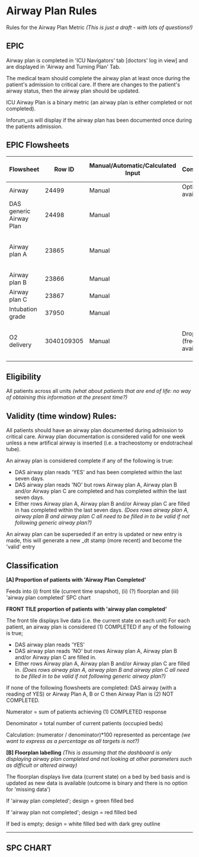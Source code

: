 # Airway Plan Rules 
Rules for the Airway Plan Metric *(This is just a draft - with lots of questions!)*

## EPIC
Airway plan is completed in 'ICU Navigators' tab [doctors' log in view] and are displayed in 'Airway and Turning Plan' Tab.

The medical team should complete the airway plan at least once during the patient's admission to critical care.  If there are changes to the patient's airway status, then the airway plan should be updated.

ICU Airway Plan is a binary metric (an airway plan is either completed or not completed).

Inforum_us will display if the airway plan has been documented once during the patients admission.

## EPIC Flowsheets

 | Flowsheet | Row ID | Manual/Automatic/Calculated Input | Comments | Expected documentation frequency|
 |-|-|-|-|-|
|Airway| 24499| Manual| Options available| |
| DAS generic Airway Plan | 24498 | Manual| | At least once an admission|
| Airway plan A | 23865 | Manual ||Once an admission (if DAS airway plan parameter is no)|
| Airway plan B| 23866|Manual| | |
| Airway plan C | 23867|Manual | | |
|Intubation grade| 37950| Manual | | |
|O2 delivery|3040109305|Manual| Drop down (free text available)| Hourly (varies depending on patient's clinical condition)|


## Eligibility
All patients across all units *(what about patients that are end of life: no way of obtaining this information at the present time?)*

## Validity (time window) Rules: 

All patients should have an airway plan documented during admission to critical care. Airway plan documentation is considered valid for one week unless a new artifical airway is inserted (i.e. a tracheostomy or endotracheal tube).

An airway plan is considered complete if any of the following is true:
 - DAS airway plan reads 'YES' and has been completed within the last seven days.
 - DAS airway plan reads 'NO' but rows Airway plan A, Airway plan B and/or Airway plan C are completed and has completed within the last seven days.
 - Either rows Airway plan A, Airway plan B and/or Airway plan C are filled in has completed within the last seven days.
   *(Does rows airway plan A, airway plan B and airway plan C all need to be filled in to be valid if not following generic airway plan?)*


   
An airway plan can be superseded if an entry is updated or new entry is made, this will generate a new _dt stamp (more recent) and become the 'valid' entry

## Classification

**[A] Proportion of patients with 'Airway Plan Completed'**

Feeds into (i) front tile (current time snapshot), (ii) (?) floorplan and (iii) 'airway plan completed' SPC chart

**FRONT TILE proportion of patients with 'airway plan completed'**

The front tile displays live data (i.e. the current state on each unit)
For each patient, an airway plan is considered (1) COMPLETED if any of the following is true;

 - DAS airway plan reads 'YES'
 - DAS airway plan reads 'NO' but rows Airway plan A, Airway plan B and/or Airway plan C are filled in.
 - Either rows Airway plan A, Airway plan B and/or Airway plan C are filled in.
   *(Does rows airway plan A, airway plan B and airway plan C all need to be filled in to be valid if not following generic airway plan?)*

If none of the following flowsheets are completed: DAS airway (with a reading of YES) or Airway Plan A, B or C then Airway Plan is (2) NOT COMPLETED.

Numerator = sum of patients achieving (1) COMPLETED response

Denominator = total number of current patients (occupied beds)

Calculation: (numerator / denominator)*100 represented as percentage *(we want to express as a percentage as all targets is not?)*

**[B] Floorplan labelling** *(This is assuming that the dashboard is only displaying airway plan completed and not looking at other parameters such as difficult or altered airway)*

The floorplan displays live data (current state) on a bed by bed basis and is updated as new data is available (outcome is binary and there is no option for 'missing data')

If 'airway plan completed'; design = green filled bed

If 'airway plan not completed'; design = red filled bed

If bed is empty; design = white filled bed with dark grey outline

---
## SPC CHART








